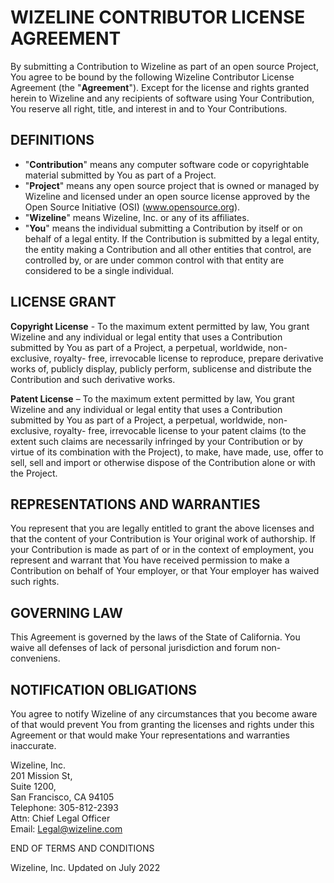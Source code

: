 # WIZELINE CONTRIBUTOR LICENSE AGREEMENT

By submitting a Contribution to Wizeline as part of an open source Project, You
agree to be bound by the following Wizeline Contributor License Agreement (the
"**Agreement**"). Except for the license and rights granted herein to Wizeline and any
recipients of software using Your Contribution, You reserve all right, title, and
interest in and to Your Contributions.

## DEFINITIONS

- "**Contribution**" means any computer software code or copyrightable
material submitted by You as part of a Project.
- "**Project**" means any open source project that is owned or managed by
Wizeline and licensed under an open source license approved by the Open
Source Initiative (OSI) (www.opensource.org).
- "**Wizeline**" means Wizeline, Inc. or any of its affiliates.
- "**You**" means the individual submitting a Contribution by itself or on behalf of
a legal entity. If the Contribution is submitted by a legal entity, the entity
making a Contribution and all other entities that control, are controlled by, or
are under common control with that entity are considered to be a single
individual.

## LICENSE GRANT

  **Copyright License** - To the maximum extent permitted by law, You grant
Wizeline and any individual or legal entity that uses a Contribution submitted
by You as part of a Project, a perpetual, worldwide, non-exclusive, royalty-
free, irrevocable license to reproduce, prepare derivative works of, publicly
display, publicly perform, sublicense and distribute the Contribution and
such derivative works.

  **Patent License** – To the maximum extent permitted by law, You grant
Wizeline and any individual or legal entity that uses a Contribution submitted
by You as part of a Project, a perpetual, worldwide, non-exclusive, royalty-
free, irrevocable license to your patent claims (to the extent such claims are
necessarily infringed by your Contribution or by virtue of its combination with
the Project), to make, have made, use, offer to sell, sell and import or
otherwise dispose of the Contribution alone or with the Project.

## REPRESENTATIONS AND WARRANTIES

You represent that you are legally entitled to grant the above licenses and that the
content of your Contribution is Your original work of authorship. If your Contribution
is made as part of or in the context of employment, you represent and warrant that
You have received permission to make a Contribution on behalf of Your employer,
or that Your employer has waived such rights.

## GOVERNING LAW

This Agreement is governed by the laws of the State of California. You waive all
defenses of lack of personal jurisdiction and forum non-conveniens.

## NOTIFICATION OBLIGATIONS

You agree to notify Wizeline of any circumstances that you become aware of that
would prevent You from granting the licenses and rights under this Agreement or
that would make Your representations and warranties inaccurate.

Wizeline, Inc.  
201 Mission St,  
Suite 1200,  
San Francisco, CA 94105  
Telephone: 305-812-2393  
Attn: Chief Legal Officer  
Email: Legal@wizeline.com  

END OF TERMS AND CONDITIONS

Wizeline, Inc.
Updated on July 2022

